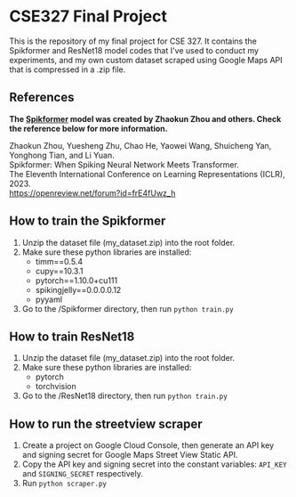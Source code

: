 # CSE327 Final Project
This is the repository of my final project for CSE 327. It contains the Spikformer and ResNet18 model codes that I've used to conduct my experiments, and my own custom dataset scraped using Google Maps API that is compressed in a .zip file.

## References
**The [Spikformer](https://github.com/ZK-Zhou/spikformer) model was created by Zhaokun Zhou and others. Check the reference below for more information.**  
  
Zhaokun Zhou, Yuesheng Zhu, Chao He, Yaowei Wang, Shuicheng Yan, Yonghong Tian, and Li Yuan.  
Spikformer: When Spiking Neural Network Meets Transformer.  
The Eleventh International Conference on Learning Representations (ICLR), 2023.  
https://openreview.net/forum?id=frE4fUwz_h  

## How to train the Spikformer
1. Unzip the dataset file (my_dataset.zip) into the root folder.
2. Make sure these python libraries are installed:
    - timm==0.5.4
    - cupy==10.3.1
    - pytorch==1.10.0+cu111
    - spikingjelly==0.0.0.0.12
    - pyyaml
3. Go to the /Spikformer directory, then run ```python train.py```

## How to train ResNet18
1. Unzip the dataset file (my_dataset.zip) into the root folder.
2. Make sure these python libraries are installed:
    - pytorch
    - torchvision
3. Go to the /ResNet18 directory, then run ```python train.py```

## How to run the streetview scraper
1. Create a project on Google Cloud Console, then generate an API key and signing secret for Google Maps Street View Static API.
2. Copy the API key and signing secret into the constant variables: ```API_KEY``` and ```SIGNING_SECRET``` respectively.
3. Run ```python scraper.py```
